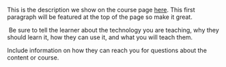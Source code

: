 This is the description we show on the course page [here](https://lab.github.com/ishaqssmehran/https:youtu.benoibzeykcki). This first paragraph will be featured at the top of the page so make it great.
​

​
Be sure to tell the learner about the technology you are teaching, why they should learn it, how they can use it, and what you will teach them.
​


Include information on how they can reach you for questions about the content or course. 